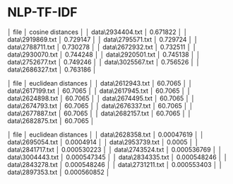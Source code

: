 # NLP-TF-IDF


│ file             │   cosine distances │
│ data\2934404.txt │           0.671822 │
│ data\2919869.txt │           0.729147 │
│ data\2795571.txt │           0.729724 │
│ data\2788711.txt │           0.730278 │
│ data\2672932.txt │           0.732511 │
│ data\2930070.txt │           0.744248 │
│ data\2920501.txt │           0.745138 │
│ data\2752677.txt │           0.749246 │
│ data\3025567.txt │           0.756526 │
│ data\2686327.txt │           0.763186 │

│ file             │   euclidean distances │
│ data\2612943.txt │               60.7065 │
│ data\2617199.txt │               60.7065 │
│ data\2617945.txt │               60.7065 │
│ data\2624898.txt │               60.7065 │
│ data\2674495.txt │               60.7065 │
│ data\2674793.txt │               60.7065 │
│ data\2676337.txt │               60.7065 │
│ data\2677887.txt │               60.7065 │
│ data\2682157.txt │               60.7065 │
│ data\2682875.txt │               60.7065 │


│ file             │   euclidean distances │
│ data\2628358.txt │           0.00047619  │
│ data\2695054.txt │           0.0004914   │
│ data\2953739.txt │           0.0005      │
│ data\2841717.txt │           0.000530223 │
│ data\2743524.txt │           0.000536769 │
│ data\3004443.txt │           0.000547345 │
│ data\2834335.txt │           0.000548246 │
│ data\2843278.txt │           0.000548246 │
│ data\2731211.txt │           0.000553403 │
│ data\2897353.txt │           0.000560852 │
